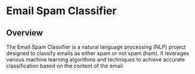 # Email Spam Classifier
## Overview
The Email Spam Classifier is a natural language processing (NLP) project designed to classify emails as either spam or not spam (ham). It leverages various machine learning algorithms and techniques to achieve accurate classification based on the content of the email.




